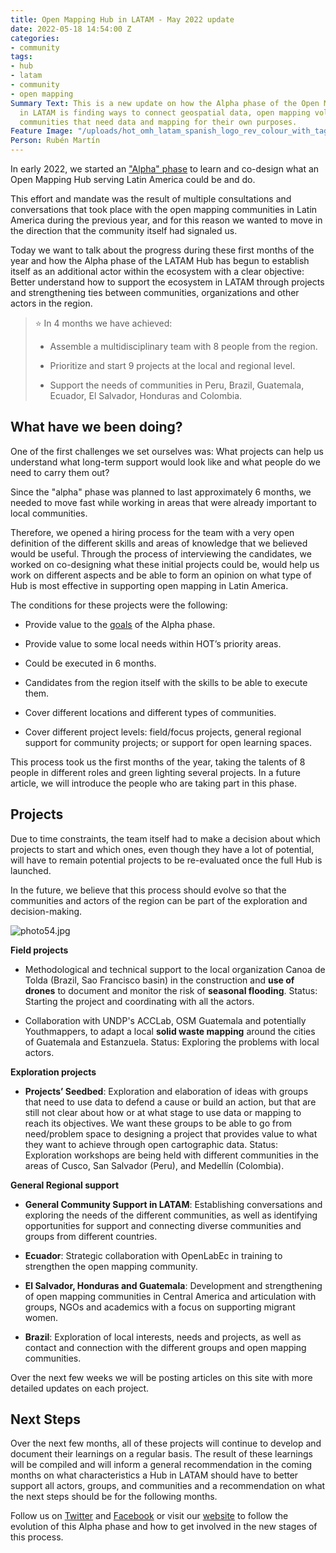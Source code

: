 ```yaml
---
title: Open Mapping Hub in LATAM - May 2022 update
date: 2022-05-18 14:54:00 Z
categories:
- community
tags:
- hub
- latam
- community
- open mapping
Summary Text: This is a new update on how the Alpha phase of the Open Mapping Hub
  in LATAM is finding ways to connect geospatial data, open mapping volunteers and
  communities that need data and mapping for their own purposes.
Feature Image: "/uploads/hot_omh_latam_spanish_logo_rev_colour_with_tagline-2110x1176.jpeg"
Person: Rubén Martín
---
```


In early 2022, we started an ["Alpha" phase](https://www.hotosm.org/updates/open-mapping-hub-in-latam-december-2021-update/) to learn and co-design what an Open Mapping Hub serving Latin America could be and do.

This effort and mandate was the result of multiple consultations and conversations that took place with the open mapping communities in Latin America during the previous year, and for this reason we wanted to move in the direction that the community itself had signaled us.

Today we want to talk about the progress during these first months of the year and how the Alpha phase of the LATAM Hub has begun to establish itself as an additional actor within the ecosystem with a clear objective: Better understand how to support the ecosystem in LATAM through projects and strengthening ties between communities, organizations and other actors in the region.

> ⭐️ In 4 months we have achieved:
>
> * Assemble a multidisciplinary team with 8 people from the region.
>
> * Prioritize and start 9 projects at the local and regional level.
>
> * Support the needs of communities in Peru, Brazil, Guatemala, Ecuador, El Salvador, Honduras and Colombia.

## **What have we been doing?**

One of the first challenges we set ourselves was: What projects can help us understand what long-term support would look like and what people do we need to carry them out?

Since the "alpha" phase was planned to last approximately 6 months, we needed to move fast while working in areas that were already important to local communities.

Therefore, we opened a hiring process for the team with a very open definition of the different skills and areas of knowledge that we believed would be useful. Through the process of interviewing the candidates, we worked on co-designing what these initial projects could be, would help us work on different aspects and be able to form an opinion on what type of Hub is most effective in supporting open mapping in Latin America.

The conditions for these projects were the following:

* Provide value to the [goals](https://www.hotosm.org/updates/open-mapping-hub-in-latam-december-2021-update/) of the Alpha phase.

* Provide value to some local needs within HOT’s priority areas.

* Could be executed in 6 months.

* Candidates from the region itself with the skills to be able to execute them.

* Cover different locations and different types of communities.

* Cover different project levels: field/focus projects, general regional support for community projects; or support for open learning spaces.

This process took us the first months of the year, taking the talents of 8 people in different roles and green lighting several projects. In a future article, we will introduce the people who are taking part in this phase.

## **Projects**

Due to time constraints, the team itself had to make a decision about which projects to start and which ones, even though they have a lot of potential, will have to remain potential projects to be re-evaluated once the full Hub is launched.

In the future, we believe that this process should evolve so that the communities and actors of the region can be part of the exploration and decision-making.

![photo54.jpg](/uploads/photo54.jpg)

**Field projects**

* Methodological and technical support to the local organization Canoa de Tolda (Brazil, Sao Francisco basin) in the construction and **use of drones** to document and monitor the risk of **seasonal flooding**. Status: Starting the project and coordinating with all the actors.

* Collaboration with UNDP's ACCLab, OSM Guatemala and potentially Youthmappers, to adapt a local **solid waste mapping** around the cities of Guatemala and Estanzuela. Status: Exploring the problems with local actors.

**Exploration projects**

* **Projects’ Seedbed**: Exploration and elaboration of ideas with groups that need to use data to defend a cause or build an action, but that are still not clear about how or at what stage to use data or mapping to reach its objectives. We want these groups to be able to go from need/problem space to designing a project that provides value to what they want to achieve through open cartographic data. Status: Exploration workshops are being held with different communities in the areas of Cusco, San Salvador (Peru), and Medellín (Colombia).

**General Regional support**

* **General Community Support in LATAM**: Establishing conversations and exploring the needs of the different communities, as well as identifying opportunities for support and connecting diverse communities and groups from different countries.

* **Ecuador**: Strategic collaboration with OpenLabEc in training to strengthen the open mapping community.

* **El Salvador, Honduras and Guatemala**: Development and strengthening of open mapping communities in Central America and articulation with groups, NGOs and academics with a focus on supporting migrant women.

* **Brazil**: Exploration of local interests, needs and projects, as well as contact and connection with the different groups and open mapping communities.

Over the next few weeks we will be posting articles on this site with more detailed updates on each project.

## **Next Steps**

Over the next few months, all of these projects will continue to develop and document their learnings on a regular basis. The result of these learnings will be compiled and will inform a general recommendation in the coming months on what characteristics a Hub in LATAM should have to better support all actors, groups, and communities and a recommendation on what the next steps should be for the following months.

Follow us on [Twitter](https://twitter.com/mapeoabierto_la) and [Facebook](https://www.facebook.com/Mapeo-abierto-Am%C3%A9rica-Latina-102804808622456/) or visit our [website](https://www.hotosm.org/hubs/latam-hub) to follow the evolution of this Alpha phase and how to get involved in the new stages of this process.
